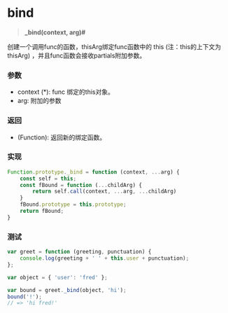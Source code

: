 # bind

> <b> _bind(context, arg)#</b>

创建一个调用func的函数，thisArg绑定func函数中的 this (注：this的上下文为thisArg) ，并且func函数会接收partials附加参数。

### 参数

* context (*): func 绑定的this对象。
* arg: 附加的参数

### 返回

* (Function): 返回新的绑定函数。


### 实现

```js
Function.prototype._bind = function (context, ...arg) {
    const self = this;
    const fBound = function (...childArg) {
        return self.call(context, ...arg, ...childArg)
    }
    fBound.prototype = this.prototype;
    return fBound;
}
```

### 测试

```js
var greet = function (greeting, punctuation) {
    console.log(greeting + ' ' + this.user + punctuation);
};

var object = { 'user': 'fred' };

var bound = greet._bind(object, 'hi');
bound('!');
// => 'hi fred!'
```
